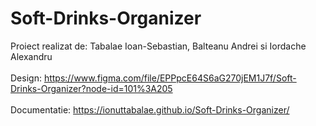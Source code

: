 # Soft-Drinks-Organizer

Proiect realizat de: Tabalae Ioan-Sebastian, Balteanu Andrei si Iordache Alexandru
\
\
Design: https://www.figma.com/file/EPPpcE64S6aG270jEM1J7f/Soft-Drinks-Organizer?node-id=101%3A205 \
\
Documentatie: https://ionuttabalae.github.io/Soft-Drinks-Organizer/
